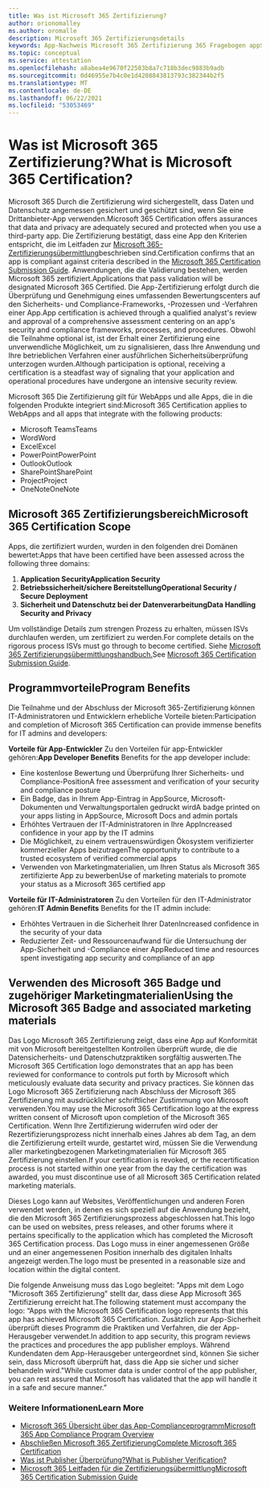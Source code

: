```yaml
---
title: Was ist Microsoft 365 Zertifizierung?
author: orionomalley
ms.author: oromalle
description: Microsoft 365 Zertifizierungsdetails
keywords: App-Nachweis Microsoft 365 Zertifizierung 365 Fragebogen appSource
ms.topic: conceptual
ms.service: attestation
ms.openlocfilehash: a8abea4e9670f22583b8a7c718b3dec9883b9adb
ms.sourcegitcommit: 0d46955e7b4c0e1d4208843813793c382344b2f5
ms.translationtype: MT
ms.contentlocale: de-DE
ms.lasthandoff: 06/22/2021
ms.locfileid: "53053469"
---
```

# <a name="what-is-microsoft-365-certification"></a><span data-ttu-id="f4d66-104">Was ist Microsoft 365 Zertifizierung?</span><span class="sxs-lookup"><span data-stu-id="f4d66-104">What is Microsoft 365 Certification?</span></span>

<span data-ttu-id="f4d66-105">Microsoft 365 Durch die Zertifizierung wird sichergestellt, dass Daten und Datenschutz angemessen gesichert und geschützt sind, wenn Sie eine Drittanbieter-App verwenden.</span><span class="sxs-lookup"><span data-stu-id="f4d66-105">Microsoft 365 Certification offers assurances that data and privacy are adequately secured and protected when you use a third-party app.</span></span> <span data-ttu-id="f4d66-106">Die Zertifizierung bestätigt, dass eine App den Kriterien entspricht, die im Leitfaden zur [Microsoft 365-Zertifizierungsübermittlung](https://docs.microsoft.com/microsoft-365-app-certification/docs/certification-submission-guide)beschrieben sind.</span><span class="sxs-lookup"><span data-stu-id="f4d66-106">Certification confirms that an app is compliant against criteria described in the [Microsoft 365 Certification Submission Guide](https://docs.microsoft.com/microsoft-365-app-certification/docs/certification-submission-guide).</span></span> <span data-ttu-id="f4d66-107">Anwendungen, die die Validierung bestehen, werden Microsoft 365 zertifiziert.</span><span class="sxs-lookup"><span data-stu-id="f4d66-107">Applications that pass validation will be designated Microsoft 365 Certified.</span></span>
<span data-ttu-id="f4d66-108">Die App-Zertifizierung erfolgt durch die Überprüfung und Genehmigung eines umfassenden Bewertungscenters auf den Sicherheits- und Compliance-Frameworks, -Prozessen und -Verfahren einer App.</span><span class="sxs-lookup"><span data-stu-id="f4d66-108">App certification is achieved through a qualified analyst's review and approval of a comprehensive assessment centering on an app's security and compliance frameworks, processes, and procedures.</span></span> <span data-ttu-id="f4d66-109">Obwohl die Teilnahme optional ist, ist der Erhalt einer Zertifizierung eine unverwendliche Möglichkeit, um zu signalisieren, dass Ihre Anwendung und Ihre betrieblichen Verfahren einer ausführlichen Sicherheitsüberprüfung unterzogen wurden.</span><span class="sxs-lookup"><span data-stu-id="f4d66-109">Although participation is optional, receiving a certification is a steadfast way of signaling that your application and operational procedures have undergone an intensive security review.</span></span>

<span data-ttu-id="f4d66-110">Microsoft 365 Die Zertifizierung gilt für WebApps und alle Apps, die in die folgenden Produkte integriert sind:</span><span class="sxs-lookup"><span data-stu-id="f4d66-110">Microsoft 365 Certification applies to WebApps and all apps that integrate with the following products:</span></span>
- <span data-ttu-id="f4d66-111">Microsoft Teams</span><span class="sxs-lookup"><span data-stu-id="f4d66-111">Teams</span></span>
- <span data-ttu-id="f4d66-112">Word</span><span class="sxs-lookup"><span data-stu-id="f4d66-112">Word</span></span>
- <span data-ttu-id="f4d66-113">Excel</span><span class="sxs-lookup"><span data-stu-id="f4d66-113">Excel</span></span>
- <span data-ttu-id="f4d66-114">PowerPoint</span><span class="sxs-lookup"><span data-stu-id="f4d66-114">PowerPoint</span></span>
- <span data-ttu-id="f4d66-115">Outlook</span><span class="sxs-lookup"><span data-stu-id="f4d66-115">Outlook</span></span>
- <span data-ttu-id="f4d66-116">SharePoint</span><span class="sxs-lookup"><span data-stu-id="f4d66-116">SharePoint</span></span>
- <span data-ttu-id="f4d66-117">Project</span><span class="sxs-lookup"><span data-stu-id="f4d66-117">Project</span></span>
- <span data-ttu-id="f4d66-118">OneNote</span><span class="sxs-lookup"><span data-stu-id="f4d66-118">OneNote</span></span>

## <a name="microsoft-365-certification-scope"></a><span data-ttu-id="f4d66-119">Microsoft 365 Zertifizierungsbereich</span><span class="sxs-lookup"><span data-stu-id="f4d66-119">Microsoft 365 Certification Scope</span></span>

<span data-ttu-id="f4d66-120">Apps, die zertifiziert wurden, wurden in den folgenden drei Domänen bewertet:</span><span class="sxs-lookup"><span data-stu-id="f4d66-120">Apps that have been certified have been assessed across the following three domains:</span></span>
1.  <span data-ttu-id="f4d66-121">**Application Security**</span><span class="sxs-lookup"><span data-stu-id="f4d66-121">**Application Security**</span></span>
1.  <span data-ttu-id="f4d66-122">**Betriebssicherheit/sichere Bereitstellung**</span><span class="sxs-lookup"><span data-stu-id="f4d66-122">**Operational Security / Secure Deployment**</span></span>
1.  <span data-ttu-id="f4d66-123">**Sicherheit und Datenschutz bei der Datenverarbeitung**</span><span class="sxs-lookup"><span data-stu-id="f4d66-123">**Data Handling Security and Privacy**</span></span>

<span data-ttu-id="f4d66-124">Um vollständige Details zum strengen Prozess zu erhalten, müssen ISVs durchlaufen werden, um zertifiziert zu werden.</span><span class="sxs-lookup"><span data-stu-id="f4d66-124">For complete details on the rigorous process ISVs must go through to become certified.</span></span> <span data-ttu-id="f4d66-125">Siehe [Microsoft 365 Zertifizierungsübermittlungshandbuch.](https://docs.microsoft.com/microsoft-365-app-certification/docs/certification-submission-guide)</span><span class="sxs-lookup"><span data-stu-id="f4d66-125">See [Microsoft 365 Certification Submission Guide](https://docs.microsoft.com/microsoft-365-app-certification/docs/certification-submission-guide).</span></span>

## <a name="program-benefits"></a><span data-ttu-id="f4d66-126">Programmvorteile</span><span class="sxs-lookup"><span data-stu-id="f4d66-126">Program Benefits</span></span>
<span data-ttu-id="f4d66-127">Die Teilnahme und der Abschluss der Microsoft 365-Zertifizierung können IT-Administratoren und Entwicklern erhebliche Vorteile bieten:</span><span class="sxs-lookup"><span data-stu-id="f4d66-127">Participation and completion of Microsoft 365 Certification can provide immense benefits for IT admins and developers:</span></span>

<span data-ttu-id="f4d66-128">**Vorteile für App-Entwickler** Zu den Vorteilen für app-Entwickler gehören:</span><span class="sxs-lookup"><span data-stu-id="f4d66-128">**App Developer Benefits** Benefits for the app developer include:</span></span> 
-   <span data-ttu-id="f4d66-129">Eine kostenlose Bewertung und Überprüfung Ihrer Sicherheits- und Compliance-Position</span><span class="sxs-lookup"><span data-stu-id="f4d66-129">A free assessment and verification of your security and compliance posture</span></span>
-   <span data-ttu-id="f4d66-130">Ein Badge, das in Ihrem App-Eintrag in AppSource, Microsoft-Dokumenten und Verwaltungsportalen gedruckt wird</span><span class="sxs-lookup"><span data-stu-id="f4d66-130">A badge printed on your apps listing in AppSource, Microsoft Docs and admin portals</span></span>
-   <span data-ttu-id="f4d66-131">Erhöhtes Vertrauen der IT-Administratoren in Ihre App</span><span class="sxs-lookup"><span data-stu-id="f4d66-131">Increased confidence in your app by the IT admins</span></span>
-   <span data-ttu-id="f4d66-132">Die Möglichkeit, zu einem vertrauenswürdigen Ökosystem verifizierter kommerzieller Apps beizutragen</span><span class="sxs-lookup"><span data-stu-id="f4d66-132">The opportunity to contribute to a trusted ecosystem of verified commercial apps</span></span>
-   <span data-ttu-id="f4d66-133">Verwenden von Marketingmaterialien, um Ihren Status als Microsoft 365 zertifizierte App zu bewerben</span><span class="sxs-lookup"><span data-stu-id="f4d66-133">Use of marketing materials to promote your status as a Microsoft 365 certified app</span></span>

<span data-ttu-id="f4d66-134">**Vorteile für IT-Administratoren** Zu den Vorteilen für den IT-Administrator gehören:</span><span class="sxs-lookup"><span data-stu-id="f4d66-134">**IT Admin Benefits** Benefits for the IT admin include:</span></span>
-   <span data-ttu-id="f4d66-135">Erhöhtes Vertrauen in die Sicherheit Ihrer Daten</span><span class="sxs-lookup"><span data-stu-id="f4d66-135">Increased confidence in the security of your data</span></span>
-   <span data-ttu-id="f4d66-136">Reduzierter Zeit- und Ressourcenaufwand für die Untersuchung der App-Sicherheit und -Compliance einer App</span><span class="sxs-lookup"><span data-stu-id="f4d66-136">Reduced time and resources spent investigating app security and compliance of an app</span></span>

## <a name="using-the-microsoft-365-badge-and-associated-marketing-materials"></a><span data-ttu-id="f4d66-137">Verwenden des Microsoft 365 Badge und zugehöriger Marketingmaterialien</span><span class="sxs-lookup"><span data-stu-id="f4d66-137">Using the Microsoft 365 Badge and associated marketing materials</span></span>
<span data-ttu-id="f4d66-138">Das Logo Microsoft 365 Zertifizierung zeigt, dass eine App auf Konformität mit von Microsoft bereitgestellten Kontrollen überprüft wurde, die die Datensicherheits- und Datenschutzpraktiken sorgfältig auswerten.</span><span class="sxs-lookup"><span data-stu-id="f4d66-138">The Microsoft 365 Certification logo demonstrates that an app has been reviewed for conformance to controls put forth by Microsoft which meticulously evaluate data security and privacy practices.</span></span> <span data-ttu-id="f4d66-139">Sie können das Logo Microsoft 365 Zertifizierung nach Abschluss der Microsoft 365 Zertifizierung mit ausdrücklicher schriftlicher Zustimmung von Microsoft verwenden.</span><span class="sxs-lookup"><span data-stu-id="f4d66-139">You may use the Microsoft 365 Certification logo at the express written consent of Microsoft upon completion of the Microsoft 365 Certification.</span></span> <span data-ttu-id="f4d66-140">Wenn Ihre Zertifizierung widerrufen wird oder der Rezertifizierungsprozess nicht innerhalb eines Jahres ab dem Tag, an dem die Zertifizierung erteilt wurde, gestartet wird, müssen Sie die Verwendung aller marketingbezogenen Marketingmaterialien für Microsoft 365 Zertifizierung einstellen.</span><span class="sxs-lookup"><span data-stu-id="f4d66-140">If your certification is revoked, or the recertification process is not started within one year from the day the certification was awarded, you must discontinue use of all Microsoft 365 Certification related marketing materials.</span></span> 

<span data-ttu-id="f4d66-141">Dieses Logo kann auf Websites, Veröffentlichungen und anderen Foren verwendet werden, in denen es sich speziell auf die Anwendung bezieht, die den Microsoft 365 Zertifizierungsprozess abgeschlossen hat.</span><span class="sxs-lookup"><span data-stu-id="f4d66-141">This logo can be used on websites, press releases, and other forums where it pertains specifically to the application which has completed the Microsoft 365 Certification process.</span></span> <span data-ttu-id="f4d66-142">Das Logo muss in einer angemessenen Größe und an einer angemessenen Position innerhalb des digitalen Inhalts angezeigt werden.</span><span class="sxs-lookup"><span data-stu-id="f4d66-142">The logo must be presented in a reasonable size and location within the digital content.</span></span> 

<span data-ttu-id="f4d66-143">Die folgende Anweisung muss das Logo begleitet: "Apps mit dem Logo "Microsoft 365 Zertifizierung" stellt dar, dass diese App Microsoft 365 Zertifizierung erreicht hat.</span><span class="sxs-lookup"><span data-stu-id="f4d66-143">The following statement must accompany the logo: “Apps with the Microsoft 365 Certification logo represents that this app has achieved Microsoft 365 Certification.</span></span> <span data-ttu-id="f4d66-144">Zusätzlich zur App-Sicherheit überprüft dieses Programm die Praktiken und Verfahren, die der App-Herausgeber verwendet.</span><span class="sxs-lookup"><span data-stu-id="f4d66-144">In addition to app security, this program reviews the practices and procedures the app publisher employs.</span></span> <span data-ttu-id="f4d66-145">Während Kundendaten dem App-Herausgeber untergeordnet sind, können Sie sicher sein, dass Microsoft überprüft hat, dass die App sie sicher und sicher behandeln wird."</span><span class="sxs-lookup"><span data-stu-id="f4d66-145">While customer data is under control of the app publisher, you can rest assured that Microsoft has validated that the app will handle it in a safe and secure manner.”</span></span>


### <a name="learn-more"></a><span data-ttu-id="f4d66-146">Weitere Informationen</span><span class="sxs-lookup"><span data-stu-id="f4d66-146">Learn More</span></span>
* [<span data-ttu-id="f4d66-147">Microsoft 365 Übersicht über das App-Complianceprogramm</span><span class="sxs-lookup"><span data-stu-id="f4d66-147">Microsoft 365 App Compliance Program Overview</span></span>](~/overview.md)  
* [<span data-ttu-id="f4d66-148">Abschließen Microsoft 365 Zertifizierung</span><span class="sxs-lookup"><span data-stu-id="f4d66-148">Complete Microsoft 365 Certification</span></span>](~/docs/certification.md)  
* [<span data-ttu-id="f4d66-149">Was ist Publisher Überprüfung?</span><span class="sxs-lookup"><span data-stu-id="f4d66-149">What is Publisher Verification?</span></span>](https://docs.microsoft.com/azure/active-directory/develop/publisher-verification-overview)
* [<span data-ttu-id="f4d66-150">Microsoft 365 Leitfaden für die Zertifizierungsübermittlung</span><span class="sxs-lookup"><span data-stu-id="f4d66-150">Microsoft 365 Certification Submission Guide</span></span>](~/docs/certification-submission-guide.md)

